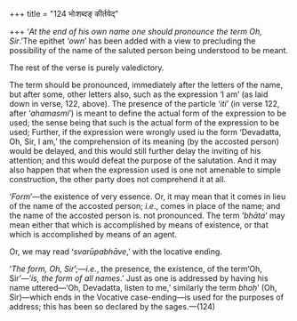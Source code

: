 +++
title = "124 भोःशब्दङ् कीर्तयेद्"

+++
‘*At the end of his own name one should pronounce the term Oh, Sir*.’The
epithet ‘*own*’ has been added with a view to precluding the possibility
of the name of the saluted person being understood to be meant.

The rest of the verse is purely valedictory.

The term should be pronounced, immediately after the letters of the
name, but after some, other letters also, such as the expression ‘I am’
(as laid down in verse, 122, above). The presence of the particle
‘*iti*’ (in verse 122, after ‘*ahamasmi*’) is meant to define the actual
form of the expression to be used; the sense being that such is the
actual form of the expression to be used; Further, if the expression
were wrongly used iu the form ‘Devadatta, Oh, Sir, I am,’ the
comprehension of its meaning (by the accosted person) would be delayed,
and this would still further delay the inviting of his attention; and
this would defeat the purpose of the salutation. And it may also happen
that when the expression used is one not amenable to simple
construction, the other party does not comprehend it at all.

‘*Form*’—the existence of very essence. Or, it may mean that it comes in
lieu of the name of the accosted person; *i.e*., comes in place of the
name; and the name of the accosted person is. not pronounced. The term
‘*bhāta*’ may mean either that which is accomplished by means of
existence, or that which is accomplished by means of an agent.

Or, we may read ‘*svarūpabhāve*,’ with the locative ending.

‘*The form, Oh, Sir*’;—*i.e*., the presence, the existence, of the
term‘Oh, Sir’—‘*is, the form of* *all* *names*.’ Just as one is
addressed by having his name uttered—‘Oh, Devadatta, listen to me,’
similarly the term *bhoḥ*’ (Oh, Sir)—which ends in the Vocative
case-ending—is used for the purposes of address; this has been so
declared by the sages.—(124)


